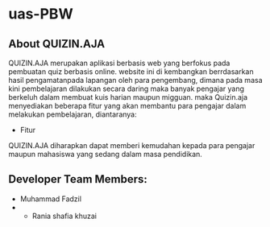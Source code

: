 # uas-PBW

## About QUIZIN.AJA  
QUIZIN.AJA merupakan aplikasi berbasis web yang berfokus pada pembuatan quiz berbasis online. website ini di kembangkan berrdasarkan hasil pengamatanpada lapangan oleh para pengembang, dimana pada masa kini pembelajaran dilakukan secara daring maka banyak pengajar yang berkeluh dalam membuat kuis harian maupun migguan. maka Quizin.aja menyediakan beberapa fitur yang akan membantu para pengajar dalam melakukan pembelajaran, diantaranya:  

- Fitur 
  

QUIZIN.AJA diharapkan dapat memberi kemudahan kepada para pengajar maupun mahasiswa yang sedang dalam masa pendidikan.  

## Developer Team Members:  
- Muhammad Fadzil 
- - Rania shafia khuzai
